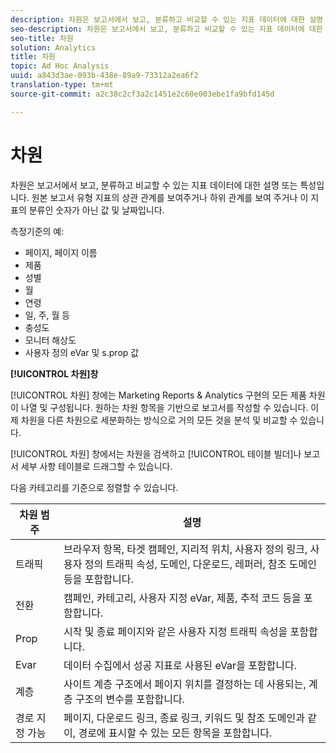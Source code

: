 ```yaml
---
description: 차원은 보고서에서 보고, 분류하고 비교할 수 있는 지표 데이터에 대한 설명 또는 특성입니다. 원본 보고서 유형 지표의 상관 관계를 보여주거나 하위 관계를 보여 주거나 이 지표의 분류인 숫자가 아닌 값 및 날짜입니다.
seo-description: 차원은 보고서에서 보고, 분류하고 비교할 수 있는 지표 데이터에 대한 설명 또는 특성입니다. 원본 보고서 유형 지표의 상관 관계를 보여주거나 하위 관계를 보여 주거나 이 지표의 분류인 숫자가 아닌 값 및 날짜입니다.
seo-title: 차원
solution: Analytics
title: 차원
topic: Ad Hoc Analysis
uuid: a843d3ae-093b-438e-89a9-73312a2ea6f2
translation-type: tm+mt
source-git-commit: a2c38c2cf3a2c1451e2c60e003ebe1fa9bfd145d

---
```



# 차원

차원은 보고서에서 보고, 분류하고 비교할 수 있는 지표 데이터에 대한 설명 또는 특성입니다. 원본 보고서 유형 지표의 상관 관계를 보여주거나 하위 관계를 보여 주거나 이 지표의 분류인 숫자가 아닌 값 및 날짜입니다.

측정기준의 예:

* 페이지, 페이지 이름
* 제품
* 성별
* 월
* 연령
* 일, 주, 월 등
* 충성도
* 모니터 해상도
* 사용자 정의 eVar 및 s.prop 값

**[!UICONTROL 차원]창**

[!UICONTROL 차원] 창에는 Marketing Reports &amp; Analytics 구현의 모든 제품 차원이 나열 및 구성됩니다. 원하는 차원 항목을 기반으로 보고서를 작성할 수 있습니다. 이제 차원을 다른 차원으로 세분화하는 방식으로 거의 모든 것을 분석 및 비교할 수 있습니다.

[!UICONTROL 차원] 창에서는 차원을 검색하고 [!UICONTROL 테이블 빌더]나 보고서 세부 사항 테이블로 드래그할 수 있습니다.

다음 카테고리를 기준으로 정렬할 수 있습니다.

| 차원 범주 | 설명 |
|--- |--- |
| 트래픽 | 브라우저 항목, 타겟 캠페인, 지리적 위치, 사용자 정의 링크, 사용자 정의 트래픽 속성, 도메인, 다운로드, 레퍼러, 참조 도메인 등을 포함합니다. |
| 전환 | 캠페인, 카테고리, 사용자 지정 eVar, 제품, 추적 코드 등을 포함합니다. |
| Prop | 시작 및 종료 페이지와 같은 사용자 지정 트래픽 속성을 포함합니다. |
| Evar | 데이터 수집에서 성공 지표로 사용된 eVar을 포함합니다. |
| 계층 | 사이트 계층 구조에서 페이지 위치를 결정하는 데 사용되는, 계층 구조의 변수를 포함합니다. |
| 경로 지정 가능 | 페이지, 다운로드 링크, 종료 링크, 키워드 및 참조 도메인과 같이, 경로에 표시할 수 있는 모든 항목을 포함합니다. |